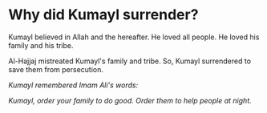 Why did Kumayl surrender?
=========================

Kumayl believed in Allah and the hereafter. He loved all people. He
loved his family and his tribe.

Al-Hajjaj mistreated Kumayl's family and tribe. So, Kumayl surrendered
to save them from persecution.

*Kumayl remembered Imam Ali's words:*

*Kumayl, order your family to do good. Order them to help people at
night.*


